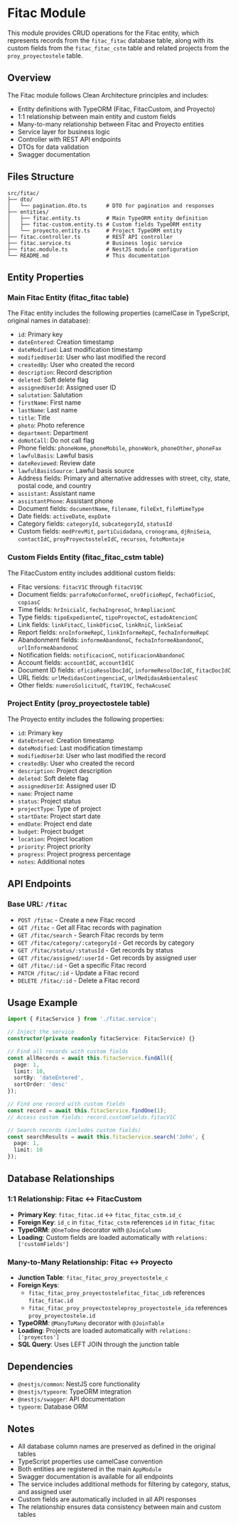 # Fitac Module

This module provides CRUD operations for the Fitac entity, which represents records from the `fitac_fitac` database table, along with its custom fields from the `fitac_fitac_cstm` table and related projects from the `proy_proyectostele` table.

## Overview

The Fitac module follows Clean Architecture principles and includes:
- Entity definitions with TypeORM (Fitac, FitacCustom, and Proyecto)
- 1:1 relationship between main entity and custom fields
- Many-to-many relationship between Fitac and Proyecto entities
- Service layer for business logic
- Controller with REST API endpoints
- DTOs for data validation
- Swagger documentation

## Files Structure

```
src/fitac/
├── dto/
│   └── pagination.dto.ts      # DTO for pagination and responses
├── entities/
│   ├── fitac.entity.ts        # Main TypeORM entity definition
│   ├── fitac-custom.entity.ts # Custom fields TypeORM entity
│   └── proyecto.entity.ts     # Project TypeORM entity
├── fitac.controller.ts        # REST API controller
├── fitac.service.ts           # Business logic service
├── fitac.module.ts            # NestJS module configuration
└── README.md                  # This documentation
```

## Entity Properties

### Main Fitac Entity (fitac_fitac table)

The Fitac entity includes the following properties (camelCase in TypeScript, original names in database):

- `id`: Primary key
- `dateEntered`: Creation timestamp
- `dateModified`: Last modification timestamp
- `modifiedUserId`: User who last modified the record
- `createdBy`: User who created the record
- `description`: Record description
- `deleted`: Soft delete flag
- `assignedUserId`: Assigned user ID
- `salutation`: Salutation
- `firstName`: First name
- `lastName`: Last name
- `title`: Title
- `photo`: Photo reference
- `department`: Department
- `doNotCall`: Do not call flag
- Phone fields: `phoneHome`, `phoneMobile`, `phoneWork`, `phoneOther`, `phoneFax`
- `lawfulBasis`: Lawful basis
- `dateReviewed`: Review date
- `lawfulBasisSource`: Lawful basis source
- Address fields: Primary and alternative addresses with street, city, state, postal code, and country
- `assistant`: Assistant name
- `assistantPhone`: Assistant phone
- Document fields: `documentName`, `filename`, `fileExt`, `fileMimeType`
- Date fields: `activeDate`, `expDate`
- Category fields: `categoryId`, `subcategoryId`, `statusId`
- Custom fields: `medPrevMit`, `partiCuidadana`, `cronograma`, `djRniSeia`, `contactIdC`, `proyProyectosteleIdC`, `recursos`, `fotoMontaje`

### Custom Fields Entity (fitac_fitac_cstm table)

The FitacCustom entity includes additional custom fields:
- Fitac versions: `fitacV1C` through `fitacV19C`
- Document fields: `parrafoNoConformeC`, `nroOficioRepC`, `fechaOficioC`, `copiasC`
- Time fields: `hrInicialC`, `fechaIngresoC`, `hrAmpliacionC`
- Type fields: `tipoExpedienteC`, `tipoProyectoC`, `estadoAtencionC`
- Link fields: `linkFitacC`, `linkOficioC`, `linkRniC`, `linkSeiaC`
- Report fields: `nroInformeRepC`, `linkInformeRepC`, `fechaInformeRepC`
- Abandonment fields: `informeAbandonoC`, `fechaInformeAbandonoC`, `urlInformeAbandonoC`
- Notification fields: `notificacionC`, `notificacionAbandonoC`
- Account fields: `accountIdC`, `accountId1C`
- Document ID fields: `oficioResolDocIdC`, `informeResolDocIdC`, `fitacDocIdC`
- URL fields: `urlMedidasContingenciaC`, `urlMedidasAmbientalesC`
- Other fields: `numeroSolicitudC`, `ftaV19C`, `fechaAcuseC`

### Project Entity (proy_proyectostele table)

The Proyecto entity includes the following properties:
- `id`: Primary key
- `dateEntered`: Creation timestamp
- `dateModified`: Last modification timestamp
- `modifiedUserId`: User who last modified the record
- `createdBy`: User who created the record
- `description`: Project description
- `deleted`: Soft delete flag
- `assignedUserId`: Assigned user ID
- `name`: Project name
- `status`: Project status
- `projectType`: Type of project
- `startDate`: Project start date
- `endDate`: Project end date
- `budget`: Project budget
- `location`: Project location
- `priority`: Project priority
- `progress`: Project progress percentage
- `notes`: Additional notes

## API Endpoints

### Base URL: `/fitac`

- `POST /fitac` - Create a new Fitac record
- `GET /fitac` - Get all Fitac records with pagination
- `GET /fitac/search` - Search Fitac records by term
- `GET /fitac/category/:categoryId` - Get records by category
- `GET /fitac/status/:statusId` - Get records by status
- `GET /fitac/assigned/:userId` - Get records by assigned user
- `GET /fitac/:id` - Get a specific Fitac record
- `PATCH /fitac/:id` - Update a Fitac record
- `DELETE /fitac/:id` - Delete a Fitac record

## Usage Example

```typescript
import { FitacService } from './fitac.service';

// Inject the service
constructor(private readonly fitacService: FitacService) {}

// Find all records with custom fields
const allRecords = await this.fitacService.findAll({
  page: 1,
  limit: 10,
  sortBy: 'dateEntered',
  sortOrder: 'desc'
});

// Find one record with custom fields
const record = await this.fitacService.findOne(1);
// Access custom fields: record.customFields.fitacV1C

// Search records (includes custom fields)
const searchResults = await this.fitacService.search('John', {
  page: 1,
  limit: 10
});
```

## Database Relationships

### 1:1 Relationship: Fitac ↔ FitacCustom
- **Primary Key**: `fitac_fitac.id` ↔ `fitac_fitac_cstm.id_c`
- **Foreign Key**: `id_c` in `fitac_fitac_cstm` references `id` in `fitac_fitac`
- **TypeORM**: `@OneToOne` decorator with `@JoinColumn`
- **Loading**: Custom fields are loaded automatically with `relations: ['customFields']`

### Many-to-Many Relationship: Fitac ↔ Proyecto
- **Junction Table**: `fitac_fitac_proy_proyectostele_c`
- **Foreign Keys**: 
  - `fitac_fitac_proy_proyectostelefitac_fitac_idb` references `fitac_fitac.id`
  - `fitac_fitac_proy_proyectosteleproy_proyectostele_ida` references `proy_proyectostele.id`
- **TypeORM**: `@ManyToMany` decorator with `@JoinTable`
- **Loading**: Projects are loaded automatically with `relations: ['proyectos']`
- **SQL Query**: Uses LEFT JOIN through the junction table

## Dependencies

- `@nestjs/common`: NestJS core functionality
- `@nestjs/typeorm`: TypeORM integration
- `@nestjs/swagger`: API documentation
- `typeorm`: Database ORM

## Notes

- All database column names are preserved as defined in the original tables
- TypeScript properties use camelCase convention
- Both entities are registered in the main `AppModule`
- Swagger documentation is available for all endpoints
- The service includes additional methods for filtering by category, status, and assigned user
- Custom fields are automatically included in all API responses
- The relationship ensures data consistency between main and custom tables